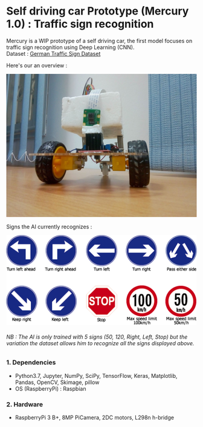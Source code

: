 # Self driving car Prototype (Mercury 1.0) : Traffic sign recognition
Mercury is a WIP prototype of a self driving car, the first model focuses on traffic sign recognition using Deep Learning (CNN).  
Dataset : [German Traffic Sign Dataset](http://benchmark.ini.rub.de/?section=gtsrb&subsection=dataset)  
  
Here's our an overview :  
  
![alt text](Images/Overview.jpg "Mercury 1.0") 
  
Signs the AI currently recognizes :  
  
![alt text](Images/Signs.png "Signs")  
###### NB : The AI is only trained with 5 signs (50, 120, Right, Left, Stop) but the variation the dataset allows him to recognize all the signs displayed above.  
### 1. Dependencies  
* Python3.7, Jupyter, NumPy, SciPy, TensorFlow, Keras, Matplotlib, Pandas, OpenCV, Skimage, pillow  
* OS (RaspberryPi) : Raspbian  
### 2. Hardware  
* RaspberryPi 3 B+, 8MP PiCamera, 2DC motors, L298n h-bridge
